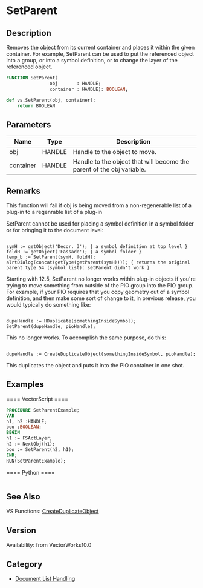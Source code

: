 # SetParent

## Description
Removes the object from its current container and places it within the given container. For example, SetParent can be used to put the referenced object into a group, or into a symbol definition, or to change the layer of the referenced object.

```pascal
FUNCTION SetParent(
				obj       : HANDLE;
				container : HANDLE): BOOLEAN;
```

```python
def vs.SetParent(obj, container):
    return BOOLEAN
```

## Parameters
|Name|Type|Description|
|---|---|---|
|obj|HANDLE|Handle to the object to move.|
|container|HANDLE|Handle to the object that will become the parent of the obj variable.|

## Remarks
This function will fail if obj is being moved from a non-regenerable list of a plug-in to a regenrable list of a plug-in

SetParent cannot be used for placing a symbol definition in a symbol folder or for bringing it to the document level:

<code lang="pas">
symH := getObject('Decor. 3'); { a symbol definition at top level }
foldH := getObject('Fassade'); { a symbol folder }
temp_b := SetParent(symH, foldH);
alrtDialog(concat(getType(getParent(symH)))); { returns the original parent type 54 (symbol list): setParent didn't work }
</code>

Starting with 12.5, SetParent no longer works within plug-in objects if you're trying to move something from outside of the PIO group into the PIO group. For example, if your PIO requires that you copy geometry out of a symbol definition, and then make some sort of change to it, in previous release, you would typically do something like:

<code lang="pas">
dupeHandle := HDuplicate(somethingInsideSymbol);
SetParent(dupeHandle, pioHandle);
</code>

This no longer works. To accomplish the same purpose, do this:

<code lang="pas">
dupeHandle := CreateDuplicateObject(somethingInsideSymbol, pioHandle);
</code>

This duplicates the object and puts it into the PIO container in one shot.

## Examples
==== VectorScript ====
```pascal
PROCEDURE SetParentExample;
VAR
h1, h2 :HANDLE;
boo :BOOLEAN;
BEGIN
h1 := FSActLayer;
h2 := NextObj(h1);
boo := SetParent(h2, h1);
END;
RUN(SetParentExample);
```
==== Python ====
```python

```

## See Also
VS Functions:
[CreateDuplicateObject](CreateDuplicateObject.md)

## Version
Availability: from VectorWorks10.0

## Category
* [Document List Handling](../Categories/Document%20List%20Handling.md)
